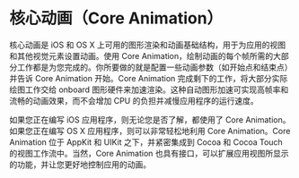 # 核心动画（Core Animation）

核心动画是 iOS 和 OS X 上可用的图形渲染和动画基础结构，用于为应用的视图和其他视觉元素设置动画。使用 Core Animation，绘制动画的每个帧所需的大部分工作都是为您完成的。你所要做的就是配置一些动画参数（如开始点和结束点）并告诉 Core Animation 开始。Core Animation 完成剩下的工作，将大部分实际绘图工作交给 onboard 图形硬件来加速渲染。这种自动图形加速可实现高帧率和流畅的动画效果，而不会增加 CPU 的负担并减慢应用程序的运行速度。

如果您正在编写 iOS 应用程序，则无论您是否了解，都使用了 Core Animation。如果您正在编写 OS X 应用程序，则可以非常轻松地利用 Core Animation。Core Animation 位于 AppKit 和 UIKit 之下，并紧密集成到 Cocoa 和 Cocoa Touch 的视图工作流中。当然，Core Animation 也具有接口，可以扩展应用视图所显示的功能，并让您更好地控制应用的动画。

